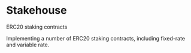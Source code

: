 # Stakehouse
ERC20 staking contracts

Implementing a number of ERC20 staking contracts, including fixed-rate and variable rate.
